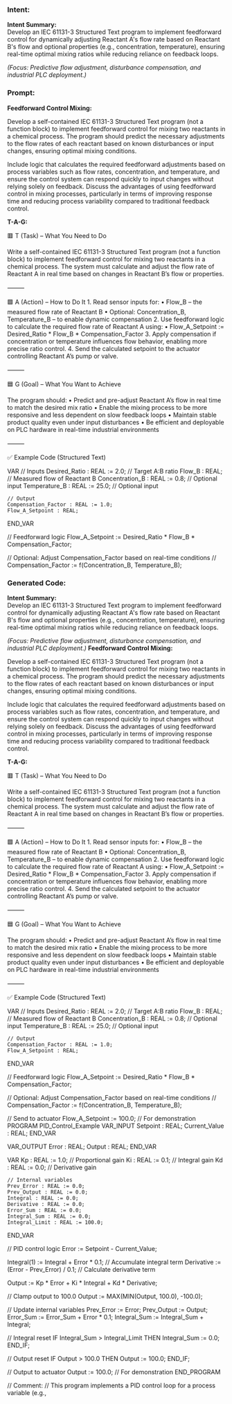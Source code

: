 ### Intent:
**Intent Summary:**  
Develop an IEC 61131-3 Structured Text program to implement feedforward control for dynamically adjusting Reactant A's flow rate based on Reactant B's flow and optional properties (e.g., concentration, temperature), ensuring real-time optimal mixing ratios while reducing reliance on feedback loops.  

*(Focus: Predictive flow adjustment, disturbance compensation, and industrial PLC deployment.)*

### Prompt:
**Feedforward Control Mixing:**

Develop a self-contained IEC 61131-3 Structured Text program (not a function block) to implement feedforward control for mixing two reactants in a chemical process. The program should predict the necessary adjustments to the flow rates of each reactant based on known disturbances or input changes, ensuring optimal mixing conditions.

Include logic that calculates the required feedforward adjustments based on process variables such as flow rates, concentration, and temperature, and ensure the control system can respond quickly to input changes without relying solely on feedback. Discuss the advantages of using feedforward control in mixing processes, particularly in terms of improving response time and reducing process variability compared to traditional feedback control.

**T-A-G:**

🟥 T (Task) – What You Need to Do

Write a self-contained IEC 61131-3 Structured Text program (not a function block) to implement feedforward control for mixing two reactants in a chemical process. The system must calculate and adjust the flow rate of Reactant A in real time based on changes in Reactant B’s flow or properties.

⸻

🟩 A (Action) – How to Do It
	1.	Read sensor inputs for:
	•	Flow_B – the measured flow rate of Reactant B
	•	Optional: Concentration_B, Temperature_B – to enable dynamic compensation
	2.	Use feedforward logic to calculate the required flow rate of Reactant A using:
	•	Flow_A_Setpoint := Desired_Ratio * Flow_B * Compensation_Factor
	3.	Apply compensation if concentration or temperature influences flow behavior, enabling more precise ratio control.
	4.	Send the calculated setpoint to the actuator controlling Reactant A’s pump or valve.

⸻

🟦 G (Goal) – What You Want to Achieve

The program should:
	•	Predict and pre-adjust Reactant A’s flow in real time to match the desired mix ratio
	•	Enable the mixing process to be more responsive and less dependent on slow feedback loops
	•	Maintain stable product quality even under input disturbances
	•	Be efficient and deployable on PLC hardware in real-time industrial environments

⸻

✅ Example Code (Structured Text)

VAR
    // Inputs
    Desired_Ratio : REAL := 2.0;           // Target A:B ratio
    Flow_B : REAL;                         // Measured flow of Reactant B
    Concentration_B : REAL := 0.8;         // Optional input
    Temperature_B : REAL := 25.0;          // Optional input

    // Output
    Compensation_Factor : REAL := 1.0;
    Flow_A_Setpoint : REAL;
END_VAR

// Feedforward logic
Flow_A_Setpoint := Desired_Ratio * Flow_B * Compensation_Factor;

// Optional: Adjust Compensation_Factor based on real-time conditions
// Compensation_Factor := f(Concentration_B, Temperature_B);

### Generated Code:
**Intent Summary:**  
Develop an IEC 61131-3 Structured Text program to implement feedforward control for dynamically adjusting Reactant A's flow rate based on Reactant B's flow and optional properties (e.g., concentration, temperature), ensuring real-time optimal mixing ratios while reducing reliance on feedback loops.  

*(Focus: Predictive flow adjustment, disturbance compensation, and industrial PLC deployment.)*
**Feedforward Control Mixing:**

Develop a self-contained IEC 61131-3 Structured Text program (not a function block) to implement feedforward control for mixing two reactants in a chemical process. The program should predict the necessary adjustments to the flow rates of each reactant based on known disturbances or input changes, ensuring optimal mixing conditions.

Include logic that calculates the required feedforward adjustments based on process variables such as flow rates, concentration, and temperature, and ensure the control system can respond quickly to input changes without relying solely on feedback. Discuss the advantages of using feedforward control in mixing processes, particularly in terms of improving response time and reducing process variability compared to traditional feedback control.

**T-A-G:**

🟥 T (Task) – What You Need to Do

Write a self-contained IEC 61131-3 Structured Text program (not a function block) to implement feedforward control for mixing two reactants in a chemical process. The system must calculate and adjust the flow rate of Reactant A in real time based on changes in Reactant B’s flow or properties.

⸻

🟩 A (Action) – How to Do It
	1.	Read sensor inputs for:
	•	Flow_B – the measured flow rate of Reactant B
	•	Optional: Concentration_B, Temperature_B – to enable dynamic compensation
	2.	Use feedforward logic to calculate the required flow rate of Reactant A using:
	•	Flow_A_Setpoint := Desired_Ratio * Flow_B * Compensation_Factor
	3.	Apply compensation if concentration or temperature influences flow behavior, enabling more precise ratio control.
	4.	Send the calculated setpoint to the actuator controlling Reactant A’s pump or valve.

⸻

🟦 G (Goal) – What You Want to Achieve

The program should:
	•	Predict and pre-adjust Reactant A’s flow in real time to match the desired mix ratio
	•	Enable the mixing process to be more responsive and less dependent on slow feedback loops
	•	Maintain stable product quality even under input disturbances
	•	Be efficient and deployable on PLC hardware in real-time industrial environments

⸻

✅ Example Code (Structured Text)

VAR
    // Inputs
    Desired_Ratio : REAL := 2.0;           // Target A:B ratio
    Flow_B : REAL;                         // Measured flow of Reactant B
    Concentration_B : REAL := 0.8;         // Optional input
    Temperature_B : REAL := 25.0;          // Optional input

    // Output
    Compensation_Factor : REAL := 1.0;
    Flow_A_Setpoint : REAL;
END_VAR

// Feedforward logic
Flow_A_Setpoint := Desired_Ratio * Flow_B * Compensation_Factor;

// Optional: Adjust Compensation_Factor based on real-time conditions
// Compensation_Factor := f(Concentration_B, Temperature_B);

// Send to actuator
Flow_A_Setpoint := 100.0; // For demonstration
PROGRAM PID_Control_Example
VAR_INPUT
    Setpoint : REAL;
    Current_Value : REAL;
END_VAR

VAR_OUTPUT
    Error : REAL;
    Output : REAL;
END_VAR

VAR
    Kp : REAL := 1.0; // Proportional gain
    Ki : REAL := 0.1; // Integral gain
    Kd : REAL := 0.0; // Derivative gain

    // Internal variables
    Prev_Error : REAL := 0.0;
    Prev_Output : REAL := 0.0;
    Integral : REAL := 0.0;
    Derivative : REAL := 0.0;
    Error_Sum : REAL := 0.0;
    Integral_Sum : REAL := 0.0;
    Integral_Limit : REAL := 100.0;
END_VAR

// PID control logic
Error := Setpoint - Current_Value;

Integral(1) := Integral + Error * 0.1; // Accumulate integral term
Derivative := (Error - Prev_Error) / 0.1; // Calculate derivative term

Output := Kp * Error + Ki * Integral + Kd * Derivative;

// Clamp output to 100.0
Output := MAX(MIN(Output, 100.0), -100.0);

// Update internal variables
Prev_Error := Error;
Prev_Output := Output;
Error_Sum := Error_Sum + Error * 0.1;
Integral_Sum := Integral_Sum + Integral;

// Integral reset
IF Integral_Sum > Integral_Limit THEN
    Integral_Sum := 0.0;
END_IF;

// Output reset
IF Output > 100.0 THEN
    Output := 100.0;
END_IF;

// Output to actuator
Output := 100.0; // For demonstration
END_PROGRAM

// Comment:
// This program implements a PID control loop for a process variable (e.g.,
